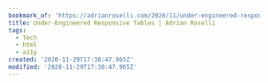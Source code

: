 ```yaml
---
bookmark_of: 'https://adrianroselli.com/2020/11/under-engineered-responsive-tables.html'
title: Under-Engineered Responsive Tables | Adrian Roselli
tags:
  - Tech
  - html
  - a11y
created: '2020-11-29T17:38:47.965Z'
modified: '2020-11-29T17:38:47.965Z'
---
```

 
